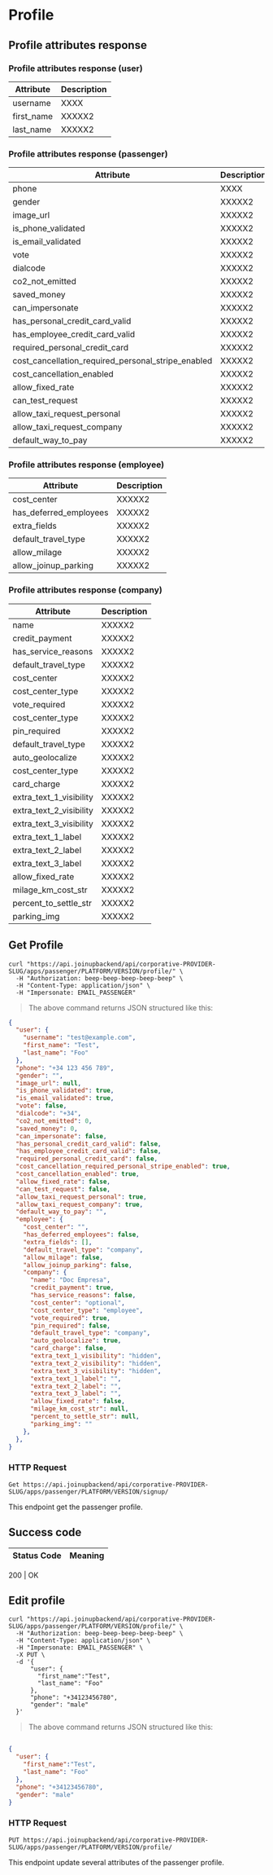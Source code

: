 # Profile

## Profile attributes response
### Profile attributes response (user)

Attribute | Description
--------- | -----------
username | XXXX
first_name | XXXXX2
last_name | XXXXX2


### Profile attributes response (passenger)

Attribute | Description
--------- | -----------
phone | XXXX
gender | XXXXX2
image_url | XXXXX2
is_phone_validated | XXXXX2
is_email_validated | XXXXX2
vote | XXXXX2
dialcode | XXXXX2
co2_not_emitted | XXXXX2
saved_money | XXXXX2
can_impersonate | XXXXX2
has_personal_credit_card_valid | XXXXX2
has_employee_credit_card_valid | XXXXX2
required_personal_credit_card | XXXXX2
cost_cancellation_required_personal_stripe_enabled | XXXXX2
cost_cancellation_enabled | XXXXX2
allow_fixed_rate | XXXXX2
can_test_request | XXXXX2
allow_taxi_request_personal | XXXXX2
allow_taxi_request_company | XXXXX2
default_way_to_pay | XXXXX2


### Profile attributes response (employee)

Attribute | Description
--------- | -----------
cost_center | XXXXX2
has_deferred_employees | XXXXX2
extra_fields | XXXXX2
default_travel_type | XXXXX2
allow_milage | XXXXX2
allow_joinup_parking | XXXXX2


### Profile attributes response (company)

Attribute | Description
--------- | -----------
name | XXXXX2
credit_payment | XXXXX2
has_service_reasons | XXXXX2
default_travel_type | XXXXX2
cost_center | XXXXX2
cost_center_type | XXXXX2
vote_required | XXXXX2
cost_center_type | XXXXX2
pin_required | XXXXX2
default_travel_type | XXXXX2
auto_geolocalize | XXXXX2
cost_center_type | XXXXX2
card_charge | XXXXX2
extra_text_1_visibility | XXXXX2
extra_text_2_visibility | XXXXX2
extra_text_3_visibility | XXXXX2
extra_text_1_label | XXXXX2
extra_text_2_label | XXXXX2
extra_text_3_label | XXXXX2
allow_fixed_rate | XXXXX2
milage_km_cost_str | XXXXX2
percent_to_settle_str | XXXXX2
parking_img | XXXXX2


## Get Profile

```shell
curl "https://api.joinupbackend/api/corporative-PROVIDER-SLUG/apps/passenger/PLATFORM/VERSION/profile/" \
  -H "Authorization: beep-beep-beep-beep-beep" \
  -H "Content-Type: application/json" \
  -H "Impersonate: EMAIL_PASSENGER"
```

> The above command returns JSON structured like this:

```json
{
  "user": {
    "username": "test@example.com",
    "first_name": "Test",
    "last_name": "Foo"
  },
  "phone": "+34 123 456 789",
  "gender": "",
  "image_url": null,
  "is_phone_validated": true,
  "is_email_validated": true,
  "vote": false,
  "dialcode": "+34",
  "co2_not_emitted": 0,
  "saved_money": 0,
  "can_impersonate": false,
  "has_personal_credit_card_valid": false,
  "has_employee_credit_card_valid": false,
  "required_personal_credit_card": false,
  "cost_cancellation_required_personal_stripe_enabled": true,
  "cost_cancellation_enabled": true,
  "allow_fixed_rate": false,
  "can_test_request": false,
  "allow_taxi_request_personal": true,
  "allow_taxi_request_company": true,
  "default_way_to_pay": "", 
  "employee": {
    "cost_center": "",
    "has_deferred_employees": false,
    "extra_fields": [],
    "default_travel_type": "company",
    "allow_milage": false,
    "allow_joinup_parking": false,
    "company": {
      "name": "Doc Empresa",
      "credit_payment": true,
      "has_service_reasons": false,
      "cost_center": "optional",
      "cost_center_type": "employee",
      "vote_required": true,
      "pin_required": false,
      "default_travel_type": "company",
      "auto_geolocalize": true,
      "card_charge": false,
      "extra_text_1_visibility": "hidden",
      "extra_text_2_visibility": "hidden",
      "extra_text_3_visibility": "hidden",
      "extra_text_1_label": "",
      "extra_text_2_label": "",
      "extra_text_3_label": "",
      "allow_fixed_rate": false,
      "milage_km_cost_str": null,
      "percent_to_settle_str": null,
      "parking_img": ""
    },
  },
}
```


### HTTP Request

`Get https://api.joinupbackend/api/corporative-PROVIDER-SLUG/apps/passenger/PLATFORM/VERSION/signup/`

This endpoint get the passenger profile.

## Success code

Status Code | Meaning
---------- | -------

200 | OK

## Edit profile

```shell
curl "https://api.joinupbackend/api/corporative-PROVIDER-SLUG/apps/passenger/PLATFORM/VERSION/profile/" \
  -H "Authorization: beep-beep-beep-beep-beep" \
  -H "Content-Type: application/json" \
  -H "Impersonate: EMAIL_PASSENGER" \
  -X PUT \
  -d '{
      "user": {
        "first_name":"Test",
        "last_name": "Foo"
      },
      "phone": "+34123456780",
      "gender": "male"
  }'
```

> The above command returns JSON structured like this:

```json

{
  "user": {
    "first_name":"Test",
    "last_name": "Foo"
  },
  "phone": "+34123456780",
  "gender": "male"
}
 ``` 

### HTTP Request

`PUT https://api.joinupbackend/api/corporative-PROVIDER-SLUG/apps/passenger/PLATFORM/VERSION/profile/`

This endpoint update several attributes of the passenger profile.